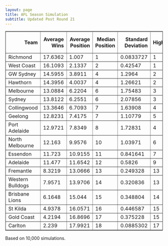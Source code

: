 ```yaml
---
layout: page
title: AFL Season Simulation
subtitle: Updated Post Round 21
---
```

<table border="1" class="dataframe">   <thead>     <tr style="text-align: right;">       <th>Team</th>       <th>Average Wins</th>       <th>Average Position</th>       <th>Median Position</th>       <th>Standard Deviation</th>       <th>High</th>       <th>Low</th>       <th>Finals Prob</th>       <th>Top 4 Prob</th>       <th>Minor Premier Prob</th>       <th>Bottom 4 Prob</th>       <th>Wooden Spoon Prob</th>       <th>Premiership Prob</th>     </tr>   </thead>   <tbody>     <tr>       <td>Richmond</td>       <td>17.6362</td>       <td>1.007</td>       <td>1</td>       <td>0.0833727</td>       <td>1</td>       <td>2</td>       <td>100</td>       <td>100</td>       <td>99.3</td>       <td>0</td>       <td>0</td>       <td>44.35</td>     </tr>     <tr>       <td>West Coast</td>       <td>16.1093</td>       <td>2.1337</td>       <td>2</td>       <td>0.42547</td>       <td>1</td>       <td>4</td>       <td>100</td>       <td>100</td>       <td>0.7</td>       <td>0</td>       <td>0</td>       <td>10.75</td>     </tr>     <tr>       <td>GW Sydney</td>       <td>14.5955</td>       <td>3.8911</td>       <td>4</td>       <td>1.2964</td>       <td>2</td>       <td>7</td>       <td>100</td>       <td>80.13</td>       <td>0</td>       <td>0</td>       <td>0</td>       <td>14.19</td>     </tr>     <tr>       <td>Hawthorn</td>       <td>14.3956</td>       <td>4.0037</td>       <td>4</td>       <td>1.26621</td>       <td>2</td>       <td>8</td>       <td>100</td>       <td>73.85</td>       <td>0</td>       <td>0</td>       <td>0</td>       <td>11.71</td>     </tr>     <tr>       <td>Melbourne</td>       <td>13.0884</td>       <td>6.2204</td>       <td>6</td>       <td>1.75483</td>       <td>3</td>       <td>11</td>       <td>85.06</td>       <td>20.96</td>       <td>0</td>       <td>0</td>       <td>0</td>       <td>9.04</td>     </tr>     <tr>       <td>Sydney</td>       <td>13.8122</td>       <td>6.2551</td>       <td>6</td>       <td>2.07856</td>       <td>3</td>       <td>10</td>       <td>80.07</td>       <td>18.75</td>       <td>0</td>       <td>0</td>       <td>0</td>       <td>1.69</td>     </tr>     <tr>       <td>Collingwood</td>       <td>13.3646</td>       <td>6.7093</td>       <td>7</td>       <td>1.63908</td>       <td>4</td>       <td>11</td>       <td>83.01</td>       <td>4.12</td>       <td>0</td>       <td>0</td>       <td>0</td>       <td>3.71</td>     </tr>     <tr>       <td>Geelong</td>       <td>12.8231</td>       <td>7.4175</td>       <td>7</td>       <td>1.10779</td>       <td>5</td>       <td>12</td>       <td>86.1</td>       <td>0</td>       <td>0</td>       <td>0</td>       <td>0</td>       <td>3.14</td>     </tr>     <tr>       <td>Port Adelaide</td>       <td>12.9721</td>       <td>7.8349</td>       <td>8</td>       <td>1.72831</td>       <td>4</td>       <td>11</td>       <td>54.52</td>       <td>2.19</td>       <td>0</td>       <td>0</td>       <td>0</td>       <td>1.32</td>     </tr>     <tr>       <td>North Melbourne</td>       <td>12.163</td>       <td>9.9576</td>       <td>10</td>       <td>1.03971</td>       <td>6</td>       <td>12</td>       <td>9.31</td>       <td>0</td>       <td>0</td>       <td>0</td>       <td>0</td>       <td>0.05</td>     </tr>     <tr>       <td>Essendon</td>       <td>11.723</td>       <td>10.9155</td>       <td>11</td>       <td>0.841641</td>       <td>7</td>       <td>12</td>       <td>1.93</td>       <td>0</td>       <td>0</td>       <td>0</td>       <td>0</td>       <td>0.05</td>     </tr>     <tr>       <td>Adelaide</td>       <td>11.477</td>       <td>11.6542</td>       <td>12</td>       <td>0.5826</td>       <td>9</td>       <td>12</td>       <td>0</td>       <td>0</td>       <td>0</td>       <td>0</td>       <td>0</td>       <td>0</td>     </tr>     <tr>       <td>Fremantle</td>       <td>8.3219</td>       <td>13.0666</td>       <td>13</td>       <td>0.249328</td>       <td>13</td>       <td>14</td>       <td>0</td>       <td>0</td>       <td>0</td>       <td>0</td>       <td>0</td>       <td>0</td>     </tr>     <tr>       <td>Western Bulldogs</td>       <td>7.9571</td>       <td>13.9706</td>       <td>14</td>       <td>0.320836</td>       <td>13</td>       <td>15</td>       <td>0</td>       <td>0</td>       <td>0</td>       <td>3.72</td>       <td>0</td>       <td>0</td>     </tr>     <tr>       <td>Brisbane Lions</td>       <td>6.1648</td>       <td>15.044</td>       <td>15</td>       <td>0.348804</td>       <td>14</td>       <td>17</td>       <td>0</td>       <td>0</td>       <td>0</td>       <td>96.28</td>       <td>0</td>       <td>0</td>     </tr>     <tr>       <td>St Kilda</td>       <td>4.9378</td>       <td>16.0571</td>       <td>16</td>       <td>0.446587</td>       <td>15</td>       <td>17</td>       <td>0</td>       <td>0</td>       <td>0</td>       <td>100</td>       <td>0</td>       <td>0</td>     </tr>     <tr>       <td>Gold Coast</td>       <td>4.2194</td>       <td>16.8696</td>       <td>17</td>       <td>0.375228</td>       <td>15</td>       <td>18</td>       <td>0</td>       <td>0</td>       <td>0</td>       <td>100</td>       <td>0.79</td>       <td>0</td>     </tr>     <tr>       <td>Carlton</td>       <td>2.239</td>       <td>17.9921</td>       <td>18</td>       <td>0.0885302</td>       <td>17</td>       <td>18</td>       <td>0</td>       <td>0</td>       <td>0</td>       <td>100</td>       <td>99.21</td>       <td>0</td>     </tr>   </tbody> </table>

<p>Based on 10,000 simulations.</p>

